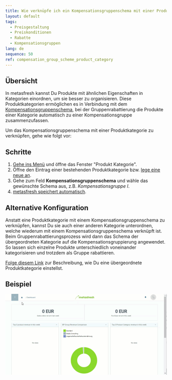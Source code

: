 ```yaml
---
title: Wie verknüpfe ich ein Kompensationsgruppenschema mit einer Produktkategorie?
layout: default
tags:
  - Preisgestaltung
  - Preiskonditionen
  - Rabatte
  - Kompensationsgruppen
lang: de
sequence: 50
ref: compensation_group_scheme_product_category
---
```


## Übersicht
In metasfresh kannst Du Produkte mit ähnlichen Eigenschaften in Kategorien einordnen, um sie besser zu organisieren. Diese Produktkategorien ermöglichen es in Verbindung mit dem [Kompensationsgruppenschema](Kompensationsgruppenschema_anlegen), bei der Gruppenrabattierung die Produkte einer Kategorie automatisch zu einer Kompensationsgruppe zusammenzufassen.

Um das Kompensationsgruppenschema mit einer Produktkategorie zu verknüpfen, gehe wie folgt vor:

## Schritte
1. [Gehe ins Menü](Menu) und öffne das Fenster "Produkt Kategorie".
1. Öffne den Eintrag einer bestehenden Produktkategorie bzw. [lege eine neue an](NeueProduktkategorie).
1. Gehe zum Feld **Kompensationsgruppenschema** und wähle das gewünschte Schema aus, z.B. *Kompensationsgruppe I*.
1. [metasfresh speichert automatisch](Speicheranzeige).

## Alternative Konfiguration
Anstatt eine Produktkategorie mit einem Kompensationsgruppenschema zu verknüpfen, kannst Du sie auch einer anderen Kategorie unterordnen, welche wiederum mit einem Kompensationsgruppenschema verknüpft ist. Beim Gruppenrabattierungsprozess wird dann das Schema der übergeordneten Kategorie auf die Kompensationsgruppierung angewendet. So lassen sich einzelne Produkte unterschiedlich voneinander kategorisieren und trotzdem als Gruppe rabattieren.

[Folge diesem Link](Uebergeordnete_Produktkategorie) zur Beschreibung, wie Du eine übergeordnete Produktkategorie einstellst.

## Beispiel
![](assets/Kompensationsgruppenschema_Produktkategorie.gif)
